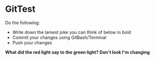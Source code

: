 # GitTest

Do the following: 

- Write down the lamest joke you can think of below in *bold*
- Commit your changes using GitBash/Terminal
- Push your changes

**What did the red light say to the green light? Don't look I'm changing**
